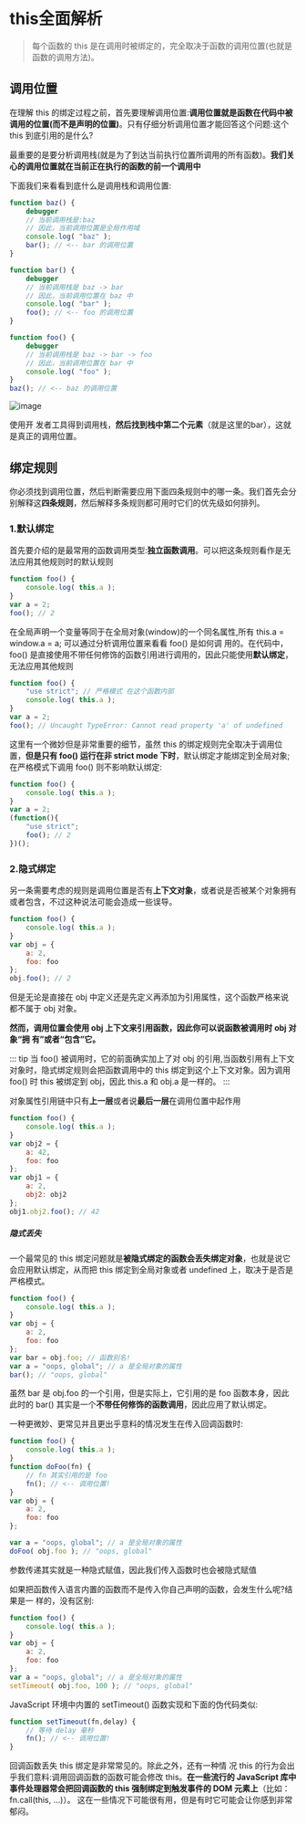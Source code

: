 # this全面解析

> 每个函数的 this 是在调用时被绑定的，完全取决于函数的调用位置(也就是函数的调用方法)。

## 调用位置

在理解 this 的绑定过程之前，首先要理解调用位置:**调用位置就是函数在代码中被调用的位置(而不是声明的位置)**。只有仔细分析调用位置才能回答这个问题:这个 this 到底引用的是什么?

最重要的是要分析调用栈(就是为了到达当前执行位置所调用的所有函数)。**我们关心的调用位置就在当前正在执行的函数的前一个调用中**

下面我们来看看到底什么是调用栈和调用位置:

```js
function baz() {
    debugger
    // 当前调用栈是:baz
    // 因此，当前调用位置是全局作用域
    console.log( "baz" );
    bar(); // <-- bar 的调用位置 
}

function bar() {
    debugger
    // 当前调用栈是 baz -> bar
    // 因此，当前调用位置在 baz 中
    console.log( "bar" );
    foo(); // <-- foo 的调用位置 
}

function foo() {
    debugger
    // 当前调用栈是 baz -> bar -> foo 
    // 因此，当前调用位置在 bar 中
    console.log( "foo" );
}
baz(); // <-- baz 的调用位置
```
![image](/blog/assets/img/callstack.png)

使用开 发者工具得到调用栈，**然后找到栈中第二个元素**（就是这里的bar），这就是真正的调用位置。

## 绑定规则

你必须找到调用位置，然后判断需要应用下面四条规则中的哪一条。我们首先会分别解释这**四条规则**，然后解释多条规则都可用时它们的优先级如何排列。

### 1.默认绑定

首先要介绍的是最常用的函数调用类型:**独立函数调用**。可以把这条规则看作是无法应用其他规则时的默认规则

```js
function foo() { 
    console.log( this.a );
}
var a = 2; 
foo(); // 2
```
在全局声明一个变量等同于在全局对象(window)的一个同名属性,所有 this.a = window.a = a; 可以通过分析调用位置来看看 foo() 是如何调 用的。在代码中，foo() 是直接使用不带任何修饰的函数引用进行调用的，因此只能使用**默认绑定**，无法应用其他规则

```js
function foo() {
    "use strict"; // 严格模式 在这个函数内部
    console.log( this.a );
}
var a = 2;
foo(); // Uncaught TypeError: Cannot read property 'a' of undefined
```

这里有一个微妙但是非常重要的细节，虽然 this 的绑定规则完全取决于调用位置，**但是只有 foo() 运行在非 strict mode 下时**，默认绑定才能绑定到全局对象;在严格模式下调用 foo() 则不影响默认绑定:

```js
function foo() { 
    console.log( this.a );
}
var a = 2;
(function(){
    "use strict";
    foo(); // 2
})();
```

### 2.隐式绑定

另一条需要考虑的规则是调用位置是否有**上下文对象**，或者说是否被某个对象拥有或者包含，不过这种说法可能会造成一些误导。

```js
function foo() { 
    console.log( this.a );
}
var obj = { 
    a: 2,
    foo: foo 
};
obj.foo(); // 2
```
但是无论是直接在 obj 中定义还是先定义再添加为引用属性，这个函数严格来说都不属于 obj 对象。

**然而，调用位置会使用 obj 上下文来引用函数，因此你可以说函数被调用时 obj 对象“拥 有”或者“包含”它。**

::: tip
当 foo() 被调用时，它的前面确实加上了对 obj 的引用,当函数引用有上下文对象时，隐式绑定规则会把函数调用中的 this 绑定到这个上下文对象。因为调用 foo() 时 this 被绑定到 obj，因此 this.a 和 obj.a 是一样的。
:::

对象属性引用链中只有**上一层**或者说**最后一层**在调用位置中起作用


```js
function foo() { 
    console.log( this.a );
}
var obj2 = { 
    a: 42,
    foo: foo 
};
var obj1 = { 
    a: 2,
    obj2: obj2 
};
obj1.obj2.foo(); // 42
```
##### 隐式丢失

一个最常见的 this 绑定问题就是**被隐式绑定的函数会丢失绑定对象**，也就是说它会应用默认绑定，从而把 this 绑定到全局对象或者 undefined 上，取决于是否是严格模式。

```js
function foo() { 
    console.log( this.a );
}
var obj = { 
    a: 2,
    foo: foo 
};
var bar = obj.foo; // 函数别名!
var a = "oops, global"; // a 是全局对象的属性 
bar(); // "oops, global"

```
虽然 bar 是 obj.foo 的一个引用，但是实际上，它引用的是 foo 函数本身，因此此时的 bar() 其实是一个**不带任何修饰的函数调用**，因此应用了默认绑定。

一种更微妙、更常见并且更出乎意料的情况发生在传入回调函数时:
```js
function foo() { 
    console.log( this.a );
}
function doFoo(fn) {
    // fn 其实引用的是 foo
    fn(); // <-- 调用位置!
}
var obj = {
    a: 2,
    foo: foo 
};

var a = "oops, global"; // a 是全局对象的属性 
doFoo( obj.foo ); // "oops, global"
```
参数传递其实就是一种隐式赋值，因此我们传入函数时也会被隐式赋值

如果把函数传入语言内置的函数而不是传入你自己声明的函数，会发生什么呢?结果是一 样的，没有区别:

```js
function foo() { 
    console.log( this.a );
}
var obj = { 
    a: 2,
    foo: foo 
};
var a = "oops, global"; // a 是全局对象的属性 
setTimeout( obj.foo, 100 ); // "oops, global"
```
JavaScript 环境中内置的 setTimeout() 函数实现和下面的伪代码类似:
```js
function setTimeout(fn,delay) { 
    // 等待 delay 毫秒
    fn(); // <-- 调用位置!
}
```
回调函数丢失 this 绑定是非常常见的。除此之外，还有一种情 况 this 的行为会出乎我们意料:调用回调函数的函数可能会修改 this。**在一些流行的 JavaScript 库中事件处理器常会把回调函数的 this 强制绑定到触发事件的 DOM 元素上**（比如：fn.call(this, ...)）。 这在一些情况下可能很有用，但是有时它可能会让你感到非常郁闷。






